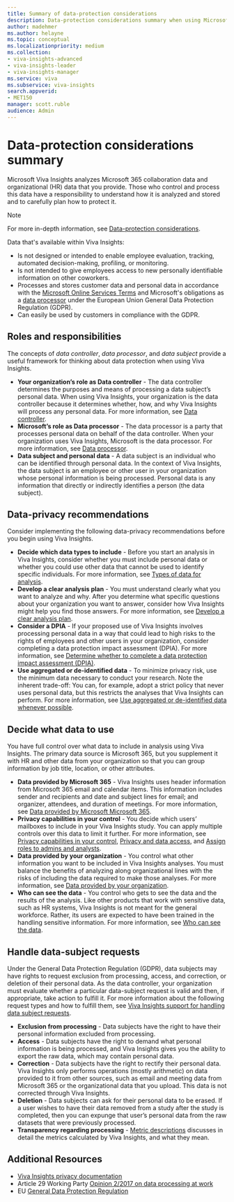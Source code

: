 ```yaml
---
title: Summary of data-protection considerations
description: Data-protection considerations summary when using Microsoft Viva Insights 
author: madehmer
ms.author: helayne
ms.topic: conceptual
ms.localizationpriority: medium 
ms.collection:
- viva-insights-advanced
- viva-insights-leader
- viva-insights-manager 
ms.service: viva 
ms.subservice: viva-insights 
search.appverid: 
- MET150 
manager: scott.ruble
audience: Admin
---
```


# Data-protection considerations summary

Microsoft Viva Insights analyzes Microsoft 365 collaboration data and organizational (HR) data that you provide. Those who control and process this data have a responsibility to understand how it is analyzed and stored and to carefully plan how to protect it.

>[!Note]
>For more in-depth information, see [Data-protection considerations](Data-protection-considerations.md).

Data that's available within Viva Insights:

* Is not designed or intended to enable employee evaluation, tracking, automated decision-making, profiling, or monitoring.
* Is not intended to give employees access to new personally identifiable information on other coworkers.
* Processes and stores customer data and personal data in accordance with the [Microsoft Online Services Terms](https://www.microsoft.com/licensing/product-licensing/products) and Microsoft's obligations as a [data processor](data-protection-considerations.md#data-processor) under the European Union General Data Protection Regulation (GDPR).
* Can easily be used by customers in compliance with the GDPR.

## Roles and responsibilities

The concepts of _data controller_, _data processor_, and _data subject_ provide a useful framework for thinking about data protection when using Viva Insights.

* **Your organization’s role as Data controller** - The data controller determines the purposes and means of processing a data subject’s personal data. When using Viva Insights, your organization is the data controller because it determines whether, how, and why Viva Insights will process any personal data. For more information, see [Data controller](Data-protection-considerations.md#data-controller).
* **Microsoft’s role as Data processor** - The data processor is a party that processes personal data on behalf of the data controller. When your organization uses Viva Insights, Microsoft is the data processor. For more information, see [Data processor](Data-protection-considerations.md#data-processor).
* **Data subject and personal data** - A data subject is an individual who can be identified through personal data. In the context of Viva Insights, the data subject is an employee or other user in your organization whose personal information is being processed. Personal data is any information that directly or indirectly identifies a person (the data subject).

## Data-privacy recommendations

Consider implementing the following data-privacy recommendations before you begin using Viva Insights.

* **Decide which data types to include** - Before you start an analysis in Viva Insights, consider whether you must include personal data or whether you could use other data that cannot be used to identify specific individuals. For more information, see [Types of data for analysis](Data-protection-considerations.md#types-of-data-used-in-analysis).
* **Develop a clear analysis plan** - You must understand clearly what you want to analyze and why. After you determine what specific questions about your organization you want to answer, consider how Viva Insights might help you find those answers. For more information, see [Develop a clear analysis plan](Data-protection-considerations.md#develop-a-clear-analysis-plan).
* **Consider a DPIA** - If your proposed use of Viva Insights involves processing personal data in a way that could lead to high risks to the rights of employees and other users in your organization, consider completing a data protection impact assessment (DPIA). For more information, see [Determine whether to complete a data protection impact assessment (DPIA)](Data-protection-considerations.md#determine-whether-to-complete-a-data-protection-impact-assessment-dpia).
* **Use aggregated or de-identified data** - To minimize privacy risk, use the minimum data necessary to conduct your research. Note the inherent trade-off: You can, for example, adopt a strict policy that never uses personal data, but this restricts the analyses that Viva Insights can perform. For more information, see [Use aggregated or de-identified data whenever possible](Data-protection-considerations.md#use-aggregated-or-de-identified-data-whenever-possible).

## Decide what data to use

You have full control over what data to include in analysis using Viva Insights. The primary data source is Microsoft 365, but you supplement it with HR and other data from your organization so that you can group information by job title, location, or other attributes.

* **Data provided by Microsoft 365** - Viva Insights uses header information from Microsoft 365 email and calendar items. This information includes sender and recipients and date and subject lines for email; and organizer, attendees, and duration of meetings. For more information, see [Data provided by Microsoft Microsoft 365](Data-protection-considerations.md#data-provided-by-microsoft-365).
* **Privacy capabilities in your control** - You decide which users’ mailboxes to include in your Viva Insights study. You can apply multiple controls over this data to limit it further. For more information, see [Privacy capabilities in your control](Data-protection-considerations.md#privacy-capabilities-in-your-control), [Privacy and data access](/viva/insights/privacy/privacy-and-data-access?toc=/viva/insights/use/toc.json&bc=/viva/insights/breadcrumb/toc.json), and [Assign roles to admins and analysts](../Setup/Set-up-Workplace-Analytics.md#setup-steps).
* **Data provided by your organization** - You control what other information you want to be included in Viva Insights analyses. You must balance the benefits of analyzing along organizational lines with the risks of including the data required to make those analyses. For more information, see [Data provided by your organization](Data-protection-considerations.md#data-provided-by-your-organization).
* **Who can see the data** - You control who gets to see the data and the results of the analysis. Like other products that work with sensitive data, such as HR systems, Viva Insights is not meant for the general workforce. Rather, its users are expected to have been trained in the handling sensitive information. For more information, see [Who can see the data](Data-protection-considerations.md#who-can-see-the-data).

## Handle data-subject requests

Under the General Data Protection Regulation (GDPR), data subjects may have rights to request exclusion from processing, access, and correction, or deletion of their personal data. As the data controller, your organization must evaluate whether a particular data-subject request is valid and then, if appropriate, take action to fulfill it.
For more information about the following request types and how to fulfill them, see [Viva Insights support for handling data subject requests](Data-protection-considerations.md#support-for-handling-data-subject-requests).

* **Exclusion from processing** - Data subjects have the right to have their personal information excluded from processing.
* **Access** - Data subjects have the right to demand what personal information is being processed, and Viva Insights gives you the ability to export the raw data, which may contain personal data.
* **Correction** - Data subjects have the right to rectify their personal data. Viva Insights only performs operations (mostly arithmetic) on data provided to it from other sources, such as email and meeting data from Microsoft 365 or the organizational data that you upload. This data is not corrected through Viva Insights.
* **Deletion** - Data subjects can ask for their personal data to be erased. If a user wishes to have their data removed from a study after the study is completed, then you can expunge that user’s personal data from the raw datasets that were previously processed.
* **Transparency regarding processing** - [Metric descriptions](../Use/metric-definitions.md) discusses in detail the metrics calculated by Viva Insights, and what they mean.

## Additional Resources

* [Viva Insights privacy documentation](/viva/insights/privacy/privacy-and-data-access?toc=/viva/insights/use/toc.json&bc=/viva/insights/breadcrumb/toc.json)
* Article 29 Working Party [Opinion 2/2017 on data processing at work](http://ec.europa.eu/newsroom/document.cfm?doc_id=4563)
* EU [General Data Protection Regulation](http://eur-lex.europa.eu/legal-content/EN/TXT/?uri=uriserv:OJ.L_.2016.119.01.0001.01.ENG&toc=OJ:L:2016:119:TOC)
